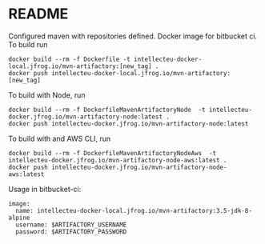 # README #
Configured maven with repositories defined. Docker image for bitbucket ci.
To build run
```
docker build --rm -f Dockerfile -t intellecteu-docker-local.jfrog.io/mvn-artifactory:[new_tag] . 
docker push intellecteu-docker-local.jfrog.io/mvn-artifactory:[new_tag]
```

To build with Node, run
```
docker build --rm -f DockerfileMavenArtifactoryNode  -t intellecteu-docker.jfrog.io/mvn-artifactory-node:latest .
docker push intellecteu-docker.jfrog.io/mvn-artifactory-node:latest
```

To build with and AWS CLI, run
```
docker build --rm -f DockerfileMavenArtifactoryNodeAws  -t intellecteu-docker.jfrog.io/mvn-artifactory-node-aws:latest .
docker push intellecteu-docker.jfrog.io/mvn-artifactory-node-aws:latest
```

Usage in bitbucket-ci:
```
image:
  name: intellecteu-docker-local.jfrog.io/mvn-artifactory:3.5-jdk-8-alpine
  username: $ARTIFACTORY_USERNAME
  password: $ARTIFACTORY_PASSWORD
```
